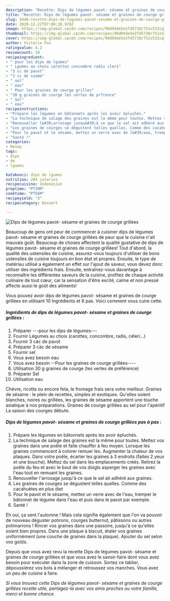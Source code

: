 ```yaml
---
description: "Recette: Dips de légumes pavot- sésame et graines de courge grillées"
title: "Recette: Dips de légumes pavot- sésame et graines de courge grillées"
slug: 5648-recette-dips-de-legumes-pavot-sesame-et-graines-de-courge-grillees
date: 2020-12-22T07:00:20.978Z
image: https://img-global.cpcdn.com/recipes/98d04de5e2fd5730/751x532cq70/dips-de-legumes-pavot-sesame-et-graines-de-courge-grillees-photo-principale-de-la-recette.jpg
thumbnail: https://img-global.cpcdn.com/recipes/98d04de5e2fd5730/751x532cq70/dips-de-legumes-pavot-sesame-et-graines-de-courge-grillees-photo-principale-de-la-recette.jpg
cover: https://img-global.cpcdn.com/recipes/98d04de5e2fd5730/751x532cq70/dips-de-legumes-pavot-sesame-et-graines-de-courge-grillees-photo-principale-de-la-recette.jpg
author: Victoria Fox
ratingvalue: 4.2
reviewcount: 10
recipeingredient:
- " pour les dips de lgumes"
- " Lgumes au choix carottes concombre radis cleri"
- "3 cc de pavot"
- "3 cc de ssame"
- " sel"
- " eau"
- " Pour les graines de courge grilles"
- "30 g graines de courge les vertes de prfrence"
- " Sel"
- " eau"
recipeinstructions:
- "Prépare les légumes en bâtonnets après les avoir épluchés."
- "La technique de salage des graines est la même pour toutes. Mettez vos graines dans une poêle et faite chauffer à feu moyen. Lorsque les graines commencent à colorer remuer les. Augmenter la chaleur de vos plaques. Dans votre poêle, écarter les graines à 3 endroits (faites 2 yeux et une bouche). Mettez du sel dans les emplacements créés. Retirez la poêle du feu et avec le bout de vos doigts asperger les graines avec l&#39;eau tout en remuant les graines."
- "Renouveller l&#39;arrosage jusqu&#39;à ce que le sel ait adhéré aux graines."
- "Les graines de courges se dégustent telles quelles. Comme des cacahuètes en plus diet"
- "Pour le pavot et le sésame, mettez un verre avec de l&#39;eau, tremper le bâtonnet de légume dans l&#39;eau et puis dans le pavot par exemple."
- "Santé !"
categories:
- Resep
tags:
- dips
- de
- lgumes

katakunci: dips de lgumes 
nutrition: 204 calories
recipecuisine: Indonesian
preptime: "PT39M"
cooktime: "PT56M"
recipeyield: "3"
recipecategory: Dessert

---
```



![Dips de légumes pavot- sésame et graines de courge grillées](https://img-global.cpcdn.com/recipes/98d04de5e2fd5730/751x532cq70/dips-de-legumes-pavot-sesame-et-graines-de-courge-grillees-photo-principale-de-la-recette.jpg)

Beaucoup de gens ont peur de commencer à cuisiner dips de légumes pavot- sésame et graines de courge grillées de peur que la cuisine n'ait mauvais goût. Beaucoup de choses affectent la qualité gustative de dips de légumes pavot- sésame et graines de courge grillées! Tout d'abord, la qualité des ustensiles de cuisine, assurez-vous toujours d'utiliser de bons ustensiles de cuisine toujours en bon état et propres. Ensuite, le type de matériau utilisé a également un effet sur l'ajout de saveur, vous devez donc utiliser des ingrédients frais. Ensuite, entraînez-vous davantage à reconnaître les différentes saveurs de la cuisine, profitez de chaque activité culinaire de tout cœur, car la sensation d'être excité, calme et non pressé affecte aussi le goût des aliments!

<!--inarticleads1-->

Vous pouvez avoir dips de légumes pavot- sésame et graines de courge grillées en utilisant 10 Ingrédients et 6 pas. Voici comment vous cuire cette.

##### Ingrédients de dips de légumes pavot- sésame et graines de courge grillées :

1. Préparer  ---pour les dips de légumes---
1. Fournir  Légumes au choix (carottes, concombre, radis, céleri...)
1. Fournir 3 càc de pavot
1. Préparer 3 càc de sésame
1. Fournir  sel
1. Vous avez besoin  eau
1. Vous avez besoin  --Pour les graines de courge grillées----
1. Utilisation 30 g graines de courge (les vertes de préférence)
1. Préparer  Sel
1. Utilisation  eau


Chèvre, ricotta ou encore feta, le fromage frais sera votre meilleur. Graines de sésame : le plein de recettes, simples et exotiques. Qu&#39;elles soient blanches, noires ou grillées, les graines de sésame apportent une touche asiatique à nos préparations. Graines de courge grillées au sel  pour l&#39;apéritif  La saison des courges débute. 

<!--inarticleads2-->

##### Dips de légumes pavot- sésame et graines de courge grillées pas à pas :

1. Prépare les légumes en bâtonnets après les avoir épluchés.
1. La technique de salage des graines est la même pour toutes. Mettez vos graines dans une poêle et faite chauffer à feu moyen. Lorsque les graines commencent à colorer remuer les. Augmenter la chaleur de vos plaques. Dans votre poêle, écarter les graines à 3 endroits (faites 2 yeux et une bouche). Mettez du sel dans les emplacements créés. Retirez la poêle du feu et avec le bout de vos doigts asperger les graines avec l&#39;eau tout en remuant les graines.
1. Renouveller l&#39;arrosage jusqu&#39;à ce que le sel ait adhéré aux graines.
1. Les graines de courges se dégustent telles quelles. Comme des cacahuètes en plus diet
1. Pour le pavot et le sésame, mettez un verre avec de l&#39;eau, tremper le bâtonnet de légume dans l&#39;eau et puis dans le pavot par exemple.
1. Santé !


Eh oui, ça sent l&#39;automne ! Mais cela signifie également que l&#39;on va pouvoir de nouveau déguster potirons, courges butternut, pâtissons ou autres potimarrons ! Rincer vos graines dans une passoire, jusqu&#39;à ce qu&#39;elles soient bien propres. Dans une plaque à biscuit, étaler vos graines uniformément (une couche de graines dans la plaque). Ajouter du sel selon vos goûts. 

<!--inarticleads1-->

<p>
Depuis que vous avez revu la recette Dips de légumes pavot- sésame et graines de courge grillées et que vous avez le savoir-faire dont vous avez besoin pour exécuter dans la zone de cuisson. Sortez ce tablier, dépoussiérez vos bols à mélanger et retroussez vos manches. Vous avez un peu de cuisine à faire.
</p>

<p>
<i>Si vous trouvez cette Dips de légumes pavot- sésame et graines de courge grillées recette utile, partagez-la avec vos amis proches ou votre famille, merci et bonne chance.</i>
</p>
